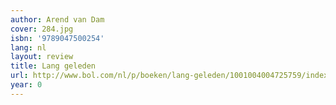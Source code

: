 ```yaml
---
author: Arend van Dam
cover: 284.jpg
isbn: '9789047500254'
lang: nl
layout: review
title: Lang geleden
url: http://www.bol.com/nl/p/boeken/lang-geleden/1001004004725759/index.html
year: 0
---
```


